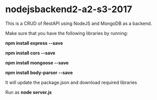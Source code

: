 # nodejsbackend2-a2-s3-2017

This is a CRUD of RestAPI using NodeJS and MongoDB as a backend.

Make sure that you have the following libraries by running:
 
**npm install express --save**

**npm install cors --save**

**npm install mongoose --save**

**npm install body-parser --save**

It will update the package.json and download required libraries

Run as **node server.js**
